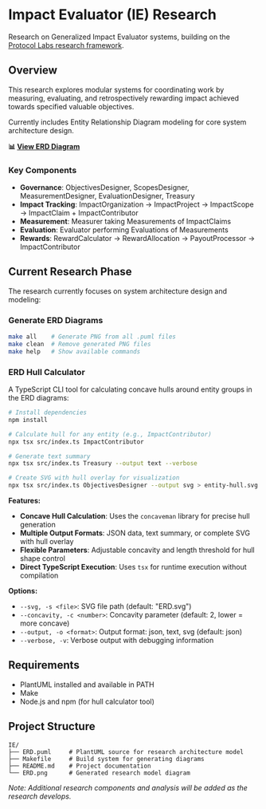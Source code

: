 # Impact Evaluator (IE) Research

Research on Generalized Impact Evaluator systems, building on the [Protocol Labs research framework](https://research.protocol.ai/publications/generalized-impact-evaluators/).

## Overview

This research explores modular systems for coordinating work by measuring, evaluating, and retrospectively rewarding impact achieved towards specified valuable objectives.

Currently includes Entity Relationship Diagram modeling for core system architecture design.

**📊 [View ERD Diagram](ERD.png)**

### Key Components

- **Governance**: ObjectivesDesigner, ScopesDesigner, MeasurementDesigner, EvaluationDesigner, Treasury
- **Impact Tracking**: ImpactOrganization → ImpactProject → ImpactScope → ImpactClaim + ImpactContributor
- **Measurement**: Measurer taking Measurements of ImpactClaims
- **Evaluation**: Evaluator performing Evaluations of Measurements
- **Rewards**: RewardCalculator → RewardAllocation → PayoutProcessor → ImpactContributor

## Current Research Phase

The research currently focuses on system architecture design and modeling:

### Generate ERD Diagrams

```bash
make all    # Generate PNG from all .puml files
make clean  # Remove generated PNG files
make help   # Show available commands
```

### ERD Hull Calculator

A TypeScript CLI tool for calculating concave hulls around entity groups in the ERD diagrams:

```bash
# Install dependencies
npm install

# Calculate hull for any entity (e.g., ImpactContributor)
npx tsx src/index.ts ImpactContributor

# Generate text summary
npx tsx src/index.ts Treasury --output text --verbose

# Create SVG with hull overlay for visualization
npx tsx src/index.ts ObjectivesDesigner --output svg > entity-hull.svg
```

**Features:**
- **Concave Hull Calculation**: Uses the `concaveman` library for precise hull generation
- **Multiple Output Formats**: JSON data, text summary, or complete SVG with hull overlay
- **Flexible Parameters**: Adjustable concavity and length threshold for hull shape control
- **Direct TypeScript Execution**: Uses `tsx` for runtime execution without compilation

**Options:**
- `--svg, -s <file>`: SVG file path (default: "ERD.svg")
- `--concavity, -c <number>`: Concavity parameter (default: 2, lower = more concave)
- `--output, -o <format>`: Output format: json, text, svg (default: json)
- `--verbose, -v`: Verbose output with debugging information

## Requirements

- PlantUML installed and available in PATH
- Make
- Node.js and npm (for hull calculator tool)

## Project Structure

```
IE/
├── ERD.puml     # PlantUML source for research architecture model
├── Makefile     # Build system for generating diagrams
├── README.md    # Project documentation
└── ERD.png      # Generated research model diagram
```

*Note: Additional research components and analysis will be added as the research develops.*

